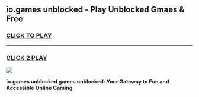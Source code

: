 
## io.games unblocked - Play Unblocked Gmaes & Free
<h3>
<a href="https://premium.freeplayer.one?title=io.games_unblocked&ref=19F">CLICK TO PLAY</a></h3>
<hr>

<h3>
<a href="https://premium.freeplayer.one?title=io.games_unblocked&ref=19F">CLICK 2 PLAY</a>
  
</h3>

<a href="https://premium.freeplayer.one?title=io.games_unblocked&ref=19F/"><img src="https://clearcache.store/games.png"></a>


**io.games unblocked games unblocked: Your Gateway to Fun and Accessible Online Gaming**
